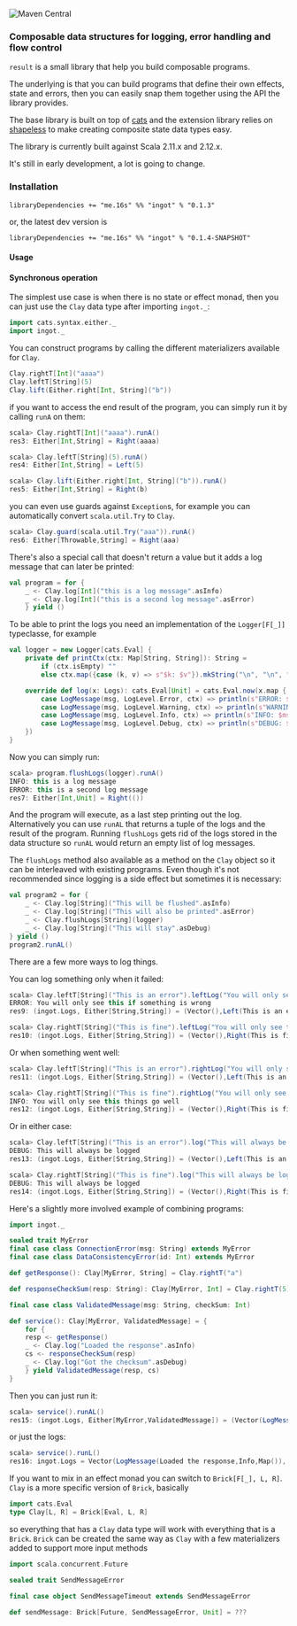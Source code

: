 ![Maven Central](https://maven-badges.herokuapp.com/maven-central/me.16s/ingot_2.12/badge.svg)

### Composable data structures for logging, error handling and flow control

`result` is a small library that help you build composable programs.

The underlying is that you can build programs that define their own effects, state and errors, then
you can easily snap them together using the API the library provides.

The base library is built on top of [cats](https://typelevel.org/cats/) and the extension library
relies on [shapeless](https://github.com/milessabin/shapeless) to make creating composite state
data types easy.

The library is currently built against Scala 2.11.x and 2.12.x.

It's still in early development, a lot is going to change.

### Installation

```
libraryDependencies += "me.16s" %% "ingot" % "0.1.3"
```

or, the latest dev version is

```
libraryDependencies += "me.16s" %% "ingot" % "0.1.4-SNAPSHOT"
```


#### Usage

#### Synchronous operation

The simplest use case is when there is no state or effect monad, then you can just use the `Clay` data type after importing `ingot._`:

```scala
import cats.syntax.either._
import ingot._
```

You can construct programs by calling the different materializers available for `Clay`.

```scala
Clay.rightT[Int]("aaaa")
Clay.leftT[String](5)
Clay.lift(Either.right[Int, String]("b"))
```

if you want to access the end result of the program, you can simply run it by calling `runA` on them:

```scala
scala> Clay.rightT[Int]("aaaa").runA()
res3: Either[Int,String] = Right(aaaa)

scala> Clay.leftT[String](5).runA()
res4: Either[Int,String] = Left(5)

scala> Clay.lift(Either.right[Int, String]("b")).runA()
res5: Either[Int,String] = Right(b)
```

you can even use guards against `Exception`s, for example you can automatically convert `scala.util.Try` to `Clay`.

```scala
scala> Clay.guard(scala.util.Try("aaa")).runA()
res6: Either[Throwable,String] = Right(aaa)
```

There's also a special call that doesn't return a value but it adds a log message that can
later be printed:

```scala
val program = for {
    _ <- Clay.log[Int]("this is a log message".asInfo)
    _ <- Clay.log[Int]("this is a second log message".asError)
    } yield ()
```

To be able to print the logs you need an implementation of the `Logger[F[_]]` typeclasse,
for example


```scala
val logger = new Logger[cats.Eval] {
    private def printCtx(ctx: Map[String, String]): String =
        if (ctx.isEmpty) ""
        else ctx.map({case (k, v) => s"$k: $v"}).mkString("\n", "\n", "")

    override def log(x: Logs): cats.Eval[Unit] = cats.Eval.now(x.map { // Logs is just an alias for Vector[LogMessage]
        case LogMessage(msg, LogLevel.Error, ctx) => println(s"ERROR: $msg${printCtx(ctx)}") 
        case LogMessage(msg, LogLevel.Warning, ctx) => println(s"WARNING: $msg${printCtx(ctx)}") 
        case LogMessage(msg, LogLevel.Info, ctx) => println(s"INFO: $msg${printCtx(ctx)}") 
        case LogMessage(msg, LogLevel.Debug, ctx) => println(s"DEBUG: $msg${printCtx(ctx)}") 
    })
}

```

Now you can simply run:

```scala
scala> program.flushLogs(logger).runA()
INFO: this is a log message
ERROR: this is a second log message
res7: Either[Int,Unit] = Right(())
```

And the program will execute, as a last step printing out the log. Alternatively you can use
`runAL` that returns a tuple of the logs and the result of the program. Running `flushLogs` gets
rid of the logs stored in the data structure so `runAL` would return an empty list of log messages.

The `flushLogs` method also available as a method on the `Clay` object so it can be interleaved with
existing programs. Even though it's not recommended since logging is a side effect but sometimes it is
necessary:

```scala
val program2 = for {
    _ <- Clay.log[String]("This will be flushed".asInfo)
    _ <- Clay.log[String]("This will also be printed".asError)
    _ <- Clay.flushLogs[String](logger)
    _ <- Clay.log[String]("This will stay".asDebug)
} yield ()
program2.runAL()
```

There are a few more ways to log things.

You can log something only when it failed:

```scala
scala> Clay.leftT[String]("This is an error").leftLog("You will only see this if something is wrong".asError).flushLogs(logger).runAL()
ERROR: You will only see this if something is wrong
res9: (ingot.Logs, Either[String,String]) = (Vector(),Left(This is an error))

scala> Clay.rightT[String]("This is fine").leftLog("You will only see this if something is wrong".asError).flushLogs(logger).runAL()
res10: (ingot.Logs, Either[String,String]) = (Vector(),Right(This is fine))
```

Or when something went well:

```scala
scala> Clay.leftT[String]("This is an error").rightLog("You will only see this things go well".asInfo).flushLogs(logger).runAL()
res11: (ingot.Logs, Either[String,String]) = (Vector(),Left(This is an error))

scala> Clay.rightT[String]("This is fine").rightLog("You will only see this things go well".asInfo).flushLogs(logger).runAL()
INFO: You will only see this things go well
res12: (ingot.Logs, Either[String,String]) = (Vector(),Right(This is fine))
```

Or in either case:

```scala
scala> Clay.leftT[String]("This is an error").log("This will always be logged".asDebug).flushLogs(logger).runAL()
DEBUG: This will always be logged
res13: (ingot.Logs, Either[String,String]) = (Vector(),Left(This is an error))

scala> Clay.rightT[String]("This is fine").log("This will always be logged".asDebug).flushLogs(logger).runAL()
DEBUG: This will always be logged
res14: (ingot.Logs, Either[String,String]) = (Vector(),Right(This is fine))
```


Here's a slightly more involved example of combining programs:

```scala
import ingot._

sealed trait MyError
final case class ConnectionError(msg: String) extends MyError
final case class DataConsistencyError(id: Int) extends MyError

def getResponse(): Clay[MyError, String] = Clay.rightT("a")

def responseCheckSum(resp: String): Clay[MyError, Int] = Clay.rightT(5)

final case class ValidatedMessage(msg: String, checkSum: Int)

def service(): Clay[MyError, ValidatedMessage] = {
    for {
    resp <- getResponse()
    _ <- Clay.log("Loaded the response".asInfo)
    cs <- responseCheckSum(resp)
    _ <- Clay.log("Got the checksum".asDebug)
    } yield ValidatedMessage(resp, cs)
}
```


Then you can just run it:

```scala
scala> service().runAL()
res15: (ingot.Logs, Either[MyError,ValidatedMessage]) = (Vector(LogMessage(Loaded the response,Info,Map()), LogMessage(Got the checksum,Debug,Map())),Right(ValidatedMessage(a,5)))
```

or just the logs:

```scala
scala> service().runL()
res16: ingot.Logs = Vector(LogMessage(Loaded the response,Info,Map()), LogMessage(Got the checksum,Debug,Map()))
```

If you want to mix in an effect monad you can switch to `Brick[F[_], L, R]`. `Clay` is a more specific version of `Brick`,
basically

```scala
import cats.Eval
type Clay[L, R] = Brick[Eval, L, R]
```

so everything that has a `Clay` data type will work with everything that is a `Brick`. `Brick` can be created the same
way as `Clay` with a few materializers added to support more input methods

```scala
import scala.concurrent.Future

sealed trait SendMessageError

final case object SendMessageTimeout extends SendMessageError

def sendMessage: Brick[Future, SendMessageError, Unit] = ??? 
```


